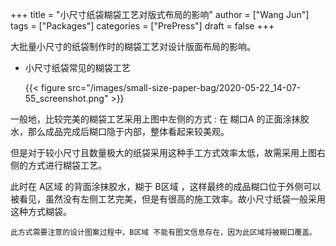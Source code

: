 +++
title = "小尺寸纸袋糊袋工艺对版式布局的影响"
author = ["Wang Jun"]
tags = ["Packages"]
categories = ["PrePress"]
draft = false
+++

大批量小尺寸的纸袋制作时的糊袋工艺对设计版面布局的影响。

<!--more-->

-   小尺寸纸袋常见的糊袋工艺

    {{< figure src="/images/small-size-paper-bag/2020-05-22_14-07-55_screenshot.png" >}}

一般地，比较完美的糊袋工艺采用上图中左侧的方式 : 在 糊口A 的正面涂抹胶水，那么成品完成后糊口隐于内部，整体看起来较美观。

但是对于较小尺寸且数量极大的纸袋采用这种手工方式效率太低，故需采用上图右侧的方式进行糊袋工艺。

此时在 A区域 的背面涂抹胶水，糊于 B区域 ，这样最终的成品糊口位于外侧可以被看见，虽然没有左侧工艺完美，但是有很高的施工效率。故小尺寸纸袋一般采用这种方式糊袋。

`此方式需要注意的设计图案过程中，B区域 不能有图文信息存在，因为此区域将被糊口覆盖。`
